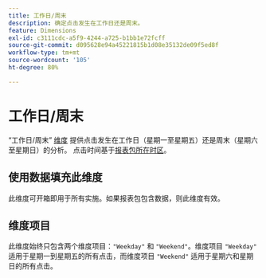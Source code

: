 ```yaml
---
title: 工作日/周末
description: 确定点击发生在工作日还是周末。
feature: Dimensions
exl-id: c3111cdc-a5f9-4244-a725-b1bb1e72fcff
source-git-commit: d095628e94a45221815b1d08e35132de09f5ed8f
workflow-type: tm+mt
source-wordcount: '105'
ht-degree: 80%

---
```


# 工作日/周末

“工作日/周末” [维度](overview.md) 提供点击发生在工作日（星期一至星期五）还是周末（星期六至星期日）的分析。 点击时间基于[报表包所在时区](/help/admin/admin/c-manage-report-suites/c-edit-report-suites/general/general-acct-settings-admin.md)。

## 使用数据填充此维度

此维度可开箱即用于所有实施。如果报表包包含数据，则此维度有效。

## 维度项目

此维度始终只包含两个维度项目：`"Weekday"` 和 `"Weekend"`。维度项目 `"Weekday"` 适用于星期一到星期五的所有点击，而维度项目 `"Weekend"` 适用于星期六和星期日的所有点击。
